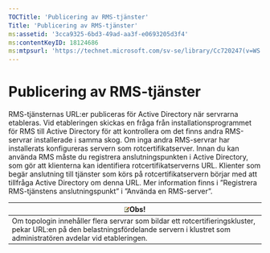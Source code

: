 ```yaml
---
TOCTitle: 'Publicering av RMS-tjänster'
Title: 'Publicering av RMS-tjänster'
ms:assetid: '3cca9325-6bd3-49ad-aa3f-e0693205d3f4'
ms:contentKeyID: 18124686
ms:mtpsurl: 'https://technet.microsoft.com/sv-se/library/Cc720247(v=WS.10)'
---
```


Publicering av RMS-tjänster
===========================

RMS-tjänsternas URL:er publiceras för Active Directory när servrarna etableras. Vid etableringen skickas en fråga från installationsprogrammet för RMS till Active Directory för att kontrollera om det finns andra RMS-servrar installerade i samma skog. Om inga andra RMS-servrar har installerats konfigureras servern som rotcertifikatserver. Innan du kan använda RMS måste du registrera anslutningspunkten i Active Directory, som gör att klienterna kan identifiera rotcertifikatserverns URL. Klienter som begär anslutning till tjänster som körs på rotcertifikatservern börjar med att tillfråga Active Directory om denna URL. Mer information finns i ”Registrera RMS-tjänstens anslutningspunkt” i ”Använda en RMS-server”.

| ![](images/Cc720247.note(WS.10).gif)Obs!                                                                                                                    |
|------------------------------------------------------------------------------------------------------------------------------------------------------------------------------------------|
| Om topologin innehåller flera servrar som bildar ett rotcertifieringskluster, pekar URL:en på den belastningsfördelande servern i klustret som administratören avdelar vid etableringen. |
